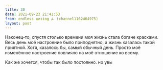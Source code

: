 ```yaml
---
title: 30
date: 2021-09-23 21:41:53
from: endless шизing ⍼ (channel1162404975)
layout: post
---
```


Наконец-то, спустя столько времени моя жизнь стала богаче красками. Весь день моё настроение было приподнятно, а жизнь казалась такой приятной. Хотя, казалось бы, самый обычный день. Просто моё изменённое настроение повлияло на моё отношение ко всему.

Как же хочется, чтобы так было постоянно. но увы
